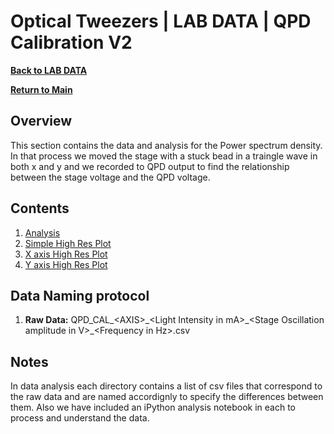 # Optical Tweezers | LAB DATA | QPD Calibration V2
**[Back to LAB DATA](https://github.com/PanosEconomou/advanced-lab/tree/main/1.Optical-Tweezers/3.Lab-Data)**

**[Return to Main](https://github.com/PanosEconomou/advanced-lab)**

## Overview
This section contains the data and analysis for the Power spectrum density. In that process we moved the stage with a stuck bead in a traingle wave in both x and y and we recorded to QPD output to find the relationship between the stage voltage and the QPD voltage.

## Contents
1. [Analysis](https://github.com/PanosEconomou/advanced-lab/blob/main/1.Optical-Tweezers/3.Lab-Data/7.TWEEZERS__Feb-26-2021__20-36-56/7.ANALYSIS.ipynb)
2. [Simple High Res Plot](https://github.com/PanosEconomou/advanced-lab/blob/main/1.Optical-Tweezers/3.Lab-Data/7.TWEEZERS__Feb-26-2021__20-36-56/sample-output.png)
3. [X axis High Res Plot](https://github.com/PanosEconomou/advanced-lab/blob/main/1.Optical-Tweezers/3.Lab-Data/7.TWEEZERS__Feb-26-2021__20-36-56/qpd-x-cal.png)
4. [Y axis High Res Plot](https://github.com/PanosEconomou/advanced-lab/blob/main/1.Optical-Tweezers/3.Lab-Data/7.TWEEZERS__Feb-26-2021__20-36-56/qpd-y-cal.png)

## Data Naming protocol
1. **Raw Data:** QPD_CAL_\<AXIS\>_\<Light Intensity in mA\>\_\<Stage Oscillation amplitude in V\>\_\<Frequency in Hz\>\.csv

## Notes
In data analysis each directory contains a list of csv files that correspond to the raw data and are named accordignly to specify the differences between them. Also we have included an iPython analysis notebook in each to process and understand the data.
